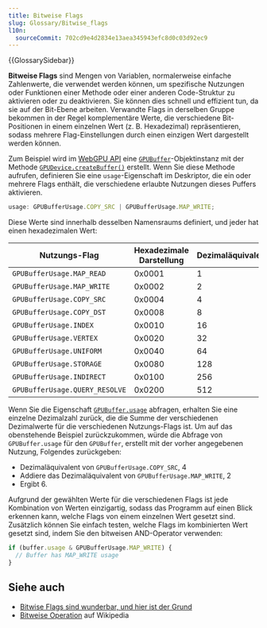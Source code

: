 ```yaml
---
title: Bitweise Flags
slug: Glossary/Bitwise_flags
l10n:
  sourceCommit: 702cd9e4d2834e13aea345943efc8d0c03d92ec9
---
```


{{GlossarySidebar}}

**Bitweise Flags** sind Mengen von Variablen, normalerweise einfache Zahlenwerte, die verwendet werden können, um spezifische Nutzungen oder Funktionen einer Methode oder einer anderen Code-Struktur zu aktivieren oder zu deaktivieren. Sie können dies schnell und effizient tun, da sie auf der Bit-Ebene arbeiten. Verwandte Flags in derselben Gruppe bekommen in der Regel komplementäre Werte, die verschiedene Bit-Positionen in einem einzelnen Wert (z. B. Hexadezimal) repräsentieren, sodass mehrere Flag-Einstellungen durch einen einzigen Wert dargestellt werden können.

Zum Beispiel wird im [WebGPU API](/de/docs/Web/API/WebGPU_API) eine [`GPUBuffer`](/de/docs/Web/API/GPUBuffer)-Objektinstanz mit der Methode [`GPUDevice.createBuffer()`](/de/docs/Web/API/GPUDevice/createBuffer) erstellt. Wenn Sie diese Methode aufrufen, definieren Sie eine `usage`-Eigenschaft im Deskriptor, die ein oder mehrere Flags enthält, die verschiedene erlaubte Nutzungen dieses Puffers aktivieren.

```js
usage: GPUBufferUsage.COPY_SRC | GPUBufferUsage.MAP_WRITE;
```

Diese Werte sind innerhalb desselben Namensraums definiert, und jeder hat einen hexadezimalen Wert:

| Nutzungs-Flag                  | Hexadezimale Darstellung | Dezimaläquivalent |
| ------------------------------ | ------------------------ | ----------------- |
| `GPUBufferUsage.MAP_READ`      | 0x0001                   | 1                 |
| `GPUBufferUsage.MAP_WRITE`     | 0x0002                   | 2                 |
| `GPUBufferUsage.COPY_SRC`      | 0x0004                   | 4                 |
| `GPUBufferUsage.COPY_DST`      | 0x0008                   | 8                 |
| `GPUBufferUsage.INDEX`         | 0x0010                   | 16                |
| `GPUBufferUsage.VERTEX`        | 0x0020                   | 32                |
| `GPUBufferUsage.UNIFORM`       | 0x0040                   | 64                |
| `GPUBufferUsage.STORAGE`       | 0x0080                   | 128               |
| `GPUBufferUsage.INDIRECT`      | 0x0100                   | 256               |
| `GPUBufferUsage.QUERY_RESOLVE` | 0x0200                   | 512               |

Wenn Sie die Eigenschaft [`GPUBuffer.usage`](/de/docs/Web/API/GPUBuffer/usage) abfragen, erhalten Sie eine einzelne Dezimalzahl zurück, die die Summe der verschiedenen Dezimalwerte für die verschiedenen Nutzungs-Flags ist. Um auf das obenstehende Beispiel zurückzukommen, würde die Abfrage von `GPUBuffer.usage` für den `GPUBuffer`, erstellt mit der vorher angegebenen Nutzung, Folgendes zurückgeben:

- Dezimaläquivalent von `GPUBufferUsage.COPY_SRC`, 4
- Addiere das Dezimaläquivalent von `GPUBufferUsage.MAP_WRITE`, 2
- Ergibt 6.

Aufgrund der gewählten Werte für die verschiedenen Flags ist jede Kombination von Werten einzigartig, sodass das Programm auf einen Blick erkennen kann, welche Flags von einem einzelnen Wert gesetzt sind. Zusätzlich können Sie einfach testen, welche Flags im kombinierten Wert gesetzt sind, indem Sie den bitweisen AND-Operator verwenden:

```js
if (buffer.usage & GPUBufferUsage.MAP_WRITE) {
  // Buffer has MAP_WRITE usage
}
```

## Siehe auch

- [Bitwise Flags sind wunderbar, und hier ist der Grund](https://www.hendrik-erz.de/post/bitwise-flags-are-beautiful-and-heres-why)
- [Bitweise Operation](https://en.wikipedia.org/wiki/Bitwise_operation) auf Wikipedia
